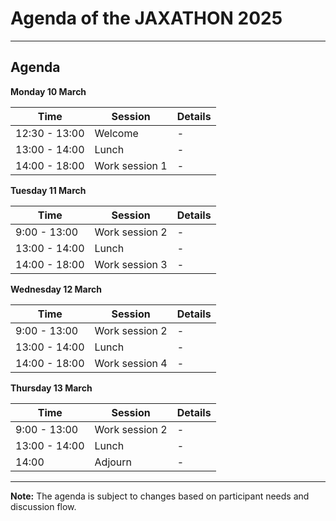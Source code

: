 # Agenda of the JAXATHON 2025


---

## Agenda

**Monday 10 March**

| Time | Session | Details |
|------|---------|---------|
| 12:30 - 13:00 | Welcome | - |
| 13:00 - 14:00 | Lunch | - |
| 14:00 - 18:00 | Work session 1 | - |

**Tuesday 11 March**

| Time | Session | Details |
|------|---------|---------|
| 9:00 - 13:00 | Work session 2 | - |
| 13:00 - 14:00 | Lunch | - |
| 14:00 - 18:00 | Work session 3 | - |



**Wednesday 12 March**

| Time | Session | Details |
|------|---------|---------|
| 9:00 - 13:00 | Work session 2 | - |
| 13:00 - 14:00 | Lunch | - |
| 14:00 - 18:00 | Work session 4 | - |




**Thursday 13 March**

| Time | Session | Details |
|------|---------|---------|
| 9:00 - 13:00 | Work session 2 | - |
| 13:00 - 14:00 | Lunch | - |
| 14:00 | Adjourn | - |





---

**Note:** The agenda is subject to changes based on participant needs and discussion flow.
